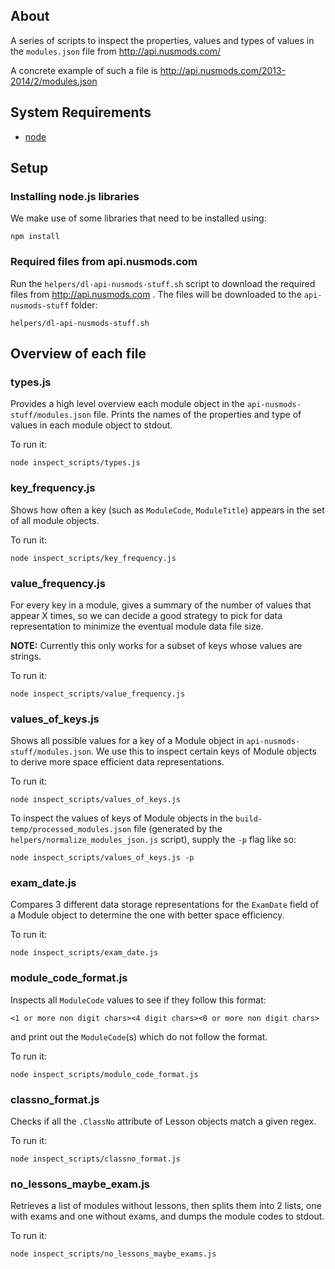 About
-----

A series of scripts to inspect the properties, values and types of values in
the `modules.json` file from http://api.nusmods.com/

A concrete example of such a file is
http://api.nusmods.com/2013-2014/2/modules.json

## System Requirements

- [node](http://nodejs.org/)

## Setup

### Installing node.js libraries

We make use of some libraries that need to be installed using:

    npm install

### Required files from api.nusmods.com

Run the `helpers/dl-api-nusmods-stuff.sh` script to download the required files
from http://api.nusmods.com . The files will be downloaded to the
`api-nusmods-stuff` folder:

    helpers/dl-api-nusmods-stuff.sh

## Overview of each file

### types.js

Provides a high level overview each module object in the
`api-nusmods-stuff/modules.json` file.
Prints the names of the properties and type of values in each module object to
stdout.

To run it:

    node inspect_scripts/types.js

### key_frequency.js

Shows how often a key (such as `ModuleCode`, `ModuleTitle`) appears in the set
of all module objects.

To run it:

    node inspect_scripts/key_frequency.js

### value_frequency.js

For every key in a module, gives a summary of the number of values that appear
X times, so we can decide a good strategy to pick for data representation to
minimize the eventual module data file size.

**NOTE:** Currently this only works for a subset of keys whose values are
strings.

To run it:

    node inspect_scripts/value_frequency.js

### values_of_keys.js

Shows all possible values for a key of a Module object in
`api-nusmods-stuff/modules.json`. We use this to inspect certain keys of Module
objects to derive more space efficient data representations.

To run it:

    node inspect_scripts/values_of_keys.js

To inspect the values of keys of Module objects in the
`build-temp/processed_modules.json` file (generated by the
`helpers/normalize_modules_json.js` script), supply the `-p` flag like so:

    node inspect_scripts/values_of_keys.js -p

### exam_date.js

Compares 3 different data storage representations for the `ExamDate` field of a
Module object to determine the one with better space efficiency.

To run it:

    node inspect_scripts/exam_date.js

### module_code_format.js

Inspects all `ModuleCode` values to see if they follow this format:

    <1 or more non digit chars><4 digit chars><0 or more non digit chars>

and print out the `ModuleCode`(s) which do not follow the format.

To run it:

    node inspect_scripts/module_code_format.js

### classno_format.js

Checks if all the `.ClassNo` attribute of Lesson objects match a given regex.

To run it:

    node inspect_scripts/classno_format.js

### no_lessons_maybe_exam.js

Retrieves a list of modules without lessons, then splits them into 2 lists, one
with exams and one without exams, and dumps the module codes to stdout.

To run it:

    node inspect_scripts/no_lessons_maybe_exams.js
